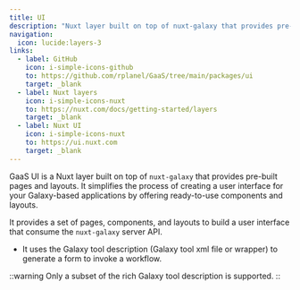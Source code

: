 ```yaml
---
title: UI
description: "Nuxt layer built on top of nuxt-galaxy that provides pre-built pages and layouts."
navigation:
  icon: lucide:layers-3
links:
  - label: GitHub
    icon: i-simple-icons-github
    to: https://github.com/rplanel/GaaS/tree/main/packages/ui
    target: _blank
  - label: Nuxt layers
    icon: i-simple-icons-nuxt
    to: https://nuxt.com/docs/getting-started/layers
    target: _blank
  - label: Nuxt UI
    icon: i-simple-icons-nuxt
    to: https://ui.nuxt.com
    target: _blank
---
```



GaaS UI is a Nuxt layer built on top of `nuxt-galaxy` that provides pre-built pages and layouts. It simplifies the process of creating a user interface for your Galaxy-based applications 
by offering ready-to-use components and layouts.

It provides a set of pages, components, and layouts to build a user interface 
that consume the `nuxt-galaxy` server API.


- It uses the Galaxy tool description (Galaxy tool xml file or wrapper) 
to generate a form to invoke a workflow.

::warning
Only a subset of the rich Galaxy tool description is supported.
::